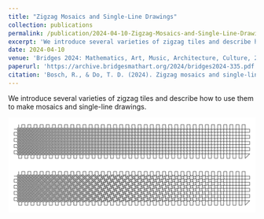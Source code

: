 ```yaml
---
title: "Zigzag Mosaics and Single-Line Drawings"
collection: publications
permalink: /publication/2024-04-10-Zigzag-Mosaics-and-Single-Line-Drawings
excerpt: 'We introduce several varieties of zigzag tiles and describe how to use them to make mosaics and single-line drawings.'
date: 2024-04-10
venue: 'Bridges 2024: Mathematics, Art, Music, Architecture, Culture, 2024'
paperurl: 'https://archive.bridgesmathart.org/2024/bridges2024-335.pdf'
citation: 'Bosch, R., & Do, T. D. (2024). Zigzag mosaics and single-line drawings. In Proceedings of Bridges 2024: Mathematics, Art, Music, Architecture, Culture (pp. 335-340). Bridges Math Art. https://archive.bridgesmathart.org/2024/bridges2024-335.pdf'
---
```


We introduce several varieties of zigzag tiles and describe how to use them to make mosaics and single-line drawings.

![Zigzag Waves](../images/zigzag_waves.png "Zigzag waves")
